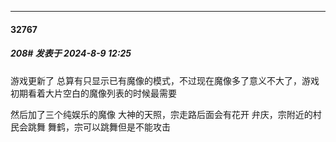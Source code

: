 ﻿
*****

####  32767  
##### 208#       发表于 2024-8-9 12:25

游戏更新了
总算有只显示已有魔像的模式，不过现在魔像多了意义不大了，游戏初期看着大片空白的魔像列表的时候最需要

然后加了三个纯娱乐的魔像
大神的天照，宗走路后面会有花开
弁庆，宗附近的村民会跳舞
舞鹤，宗可以跳舞但是不能攻击

